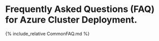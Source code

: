 # Frequently Asked Questions (FAQ) for Azure Cluster Deployment. 

{% include_relative CommonFAQ.md %}